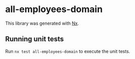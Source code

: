 # all-employees-domain

This library was generated with [Nx](https://nx.dev).

## Running unit tests

Run `nx test all-employees-domain` to execute the unit tests.
